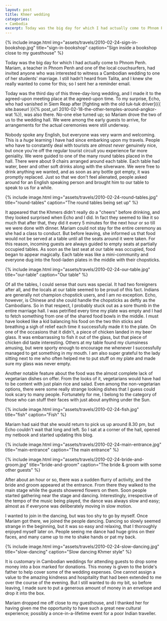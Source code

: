 ```yaml
---
layout: post
title: Khmer wedding
categories:
- Cambodia
excerpt: Today was the big day for which I had actually come to Phnom Penh. Mariam, a teacher in Phnom Penh and one of the local couchsurfers, had invited anyone who was interested to witness a Cambodian wedding to one of her students' marriage.
---
```


{% include image.html
    img="assets/travels/2010-02-24-sign-in-bookshop.jpg"
    title="sign-in-bookshop"
    caption="Sign inside a bookshop close to my guesthouse" %}

Today was the big day for which I had actually come to Phnom Penh. Mariam, a
teacher in Phnom Penh and one of the local couchsurfers, had invited anyone who
was interested to witness a Cambodian wedding to one of her students' marriage.
I still hadn’t heard from Talita, and I knew she really wanted to come for this;
so I sent her a reminder email.

Today was the third day of this three-day-long wedding, and I made it to the
agreed-upon meeting place at the agreed-upon time. To my surprise, Echo, who had
vanished in Siem Reap after [fighting with the old tuk-tuk driver]({{
site.baseurl }}{% post_url
2010-02-18-the-other-temples-around-angkor-wat %}), was also there. No-one else
turned up; so Mariam drove the two of us to the wedding hall. We were among the
early guests to arrive, for arrangements for the actual ceremonies were still
underway.

Nobody spoke any English, but everyone was very warm and welcoming. This is a
*huge* learning I have had since embarking upon my travels. People who have to
constantly deal with tourists are *almost never* genuinely nice, but once you're
off the regular tourist circuit you experience far more geniality. We were
guided to one of the many round tables placed in the hall. There were about 9
chairs arranged around each table. Each table had water, beer and other soft
drinks along with the silverware. We were free to drink anything we wanted, and
as soon as any bottle got empty, it was promptly replaced. Just so that we don't
feel alienated, people asked around for an English speaking person and brought
him to our table to speak to us for a while.

{% include image.html
    img="assets/travels/2010-02-24-round-tables.jpg"
    title="round-tables"
    caption="The round tables being set up" %}

It appeared that the Khmers didn't really do a "cheers" before drinking, and
they looked surprised when Echo and I did. In fact they seemed to like it so
much that after that, they did it every 5 minutes for the next hour or so till
we were done with dinner. Mariam could not stay for the entire ceremony as she
had a class to conduct. But before leaving, she informed us that food would not
be served at a table until all the seats around it were taken. For this reason,
incoming guests are always guided to empty seats at partially occupied tables.
As soon as the last seat at our table was occupied, food began to appear
magically. Each table was like a mini-community and everyone dug into the
food-laden plates in the middle with their chopsticks.

{% include image.html
    img="assets/travels/2010-02-24-our-table.jpg"
    title="our-table"
    caption="Our table" %}

Of all the tables, I could sense that ours was special. It had two foreigners
after all, and the locals at our table seemed to be proud of this fact. Indians
are generally not champion chopstick users, and I am no exception. Echo,
however, is Chinese and she could handle the chopsticks as deftly as the
Cambodians. So in that respect, I probably stuck out as a sore thumb in the
entire marriage hall. I was petrified every time my plate was empty and I had to
fetch something from one of the shared food bowls in the middle. I must have
looked like a kid balancing his food on the two thin sticks and breathing a sigh
of relief each time it successfully made it to the plate. On one of the
occasions that it didn't, a piece of chicken landed in my beer glass. It was
embarrassing to fish it out of the glass, but that piece of chicken did taste
interesting. Others at my table found my clumsiness amusing, but were sporty
enough to encourage me whenever I successfully managed to get something in my
mouth. I am also super grateful to the lady sitting next to me who often helped
me to put stuff on my plate and made sure my glass was never empty.

Another notable feature about the food was the almost complete lack of
vegetarian dishes on offer. From the looks of it, vegetarians would have had to
be content with just plain rice and salad. Even among the non-vegetarian
options, there were some really strange looking dishes that I guess could look
scary to many people. Fortunately for me, I belong to the category of those who
can stuff their faces with just about anything under the Sun.

{% include image.html
    img="assets/travels/2010-02-24-fish.jpg"
    title="fish"
    caption="Fish" %}

Mariam had said that she would return to pick us up around 8.30 pm, but Echo
couldn't wait that long and left. So I sat at a corner of the hall, opened my
netbook and started updating this blog.

{% include image.html
    img="assets/travels/2010-02-24-main-entrance.jpg"
    title="main-entrance"
    caption="The main entrance" %}

{% include image.html
    img="assets/travels/2010-02-24-bride-and-groom.jpg"
    title="bride-and-groom"
    caption="The bride &amp; groom with some other guests" %}

After about an hour or so, there was a sudden flurry of activity, and the bride
and groom appeared at the entrance. From there they walked to the main stage
while the guests showered flowers on them. Soon people started gathering near
the stage and dancing. Interestingly, irrespective of the tempo of the music
being played, the dance was always slow and easy; almost as if everyone was
deliberately moving in slow motion.

I wanted to join in the dancing, but was too shy to go by myself. Once Mariam
got there, we joined the people dancing. Dancing so slowly seemed strange in the
beginning, but it was so easy and relaxing, that I thoroughly enjoyed myself
later on. People seeing me dance had huge grins on their faces, and many came up
to me to shake hands or pat my back.

{% include image.html
    img="assets/travels/2010-02-24-slow-dancing.jpg"
    title="slow-dancing"
    caption="Slow dancing Khmer style" %}

It is customary in Cambodian weddings for attending guests to drop some money
into a box marked for donations. This money is given to the bride's father to
help cover some of the wedding expenses. One cannot assign a value to the
amazing kindness and hospitality that had been extended to me over the course of
the evening. But I still wanted to do my bit, so before leaving, I made sure to
put a generous amount of money in an envelope and drop it into the box.

Mariam dropped me off close to my guesthouse, and I thanked her for having given
me the opportunity to have such a great new cultural experience; possibly a
once-in-a-lifetime event for a poor Indian traveller.
